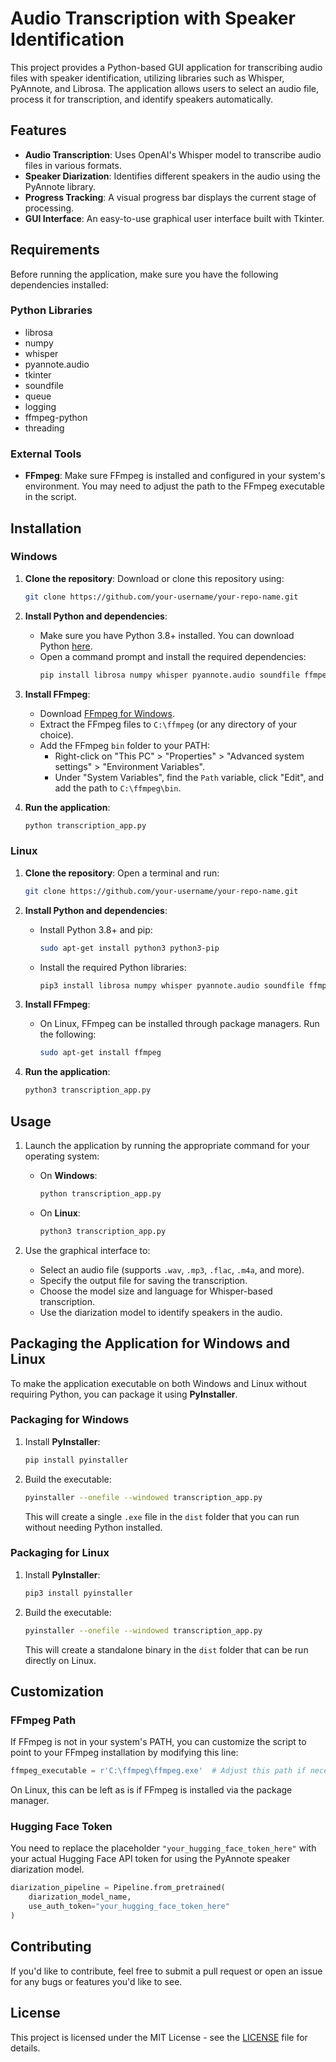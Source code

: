 
# Audio Transcription with Speaker Identification

This project provides a Python-based GUI application for transcribing audio files with speaker identification, utilizing libraries such as Whisper, PyAnnote, and Librosa. The application allows users to select an audio file, process it for transcription, and identify speakers automatically.

## Features

- **Audio Transcription**: Uses OpenAI's Whisper model to transcribe audio files in various formats.
- **Speaker Diarization**: Identifies different speakers in the audio using the PyAnnote library.
- **Progress Tracking**: A visual progress bar displays the current stage of processing.
- **GUI Interface**: An easy-to-use graphical user interface built with Tkinter.

## Requirements

Before running the application, make sure you have the following dependencies installed:

### Python Libraries
- librosa
- numpy
- whisper
- pyannote.audio
- tkinter
- soundfile
- queue
- logging
- ffmpeg-python
- threading

### External Tools
- **FFmpeg**: Make sure FFmpeg is installed and configured in your system's environment. You may need to adjust the path to the FFmpeg executable in the script.

## Installation

### Windows

1. **Clone the repository**:
   Download or clone this repository using:
   ```bash
   git clone https://github.com/your-username/your-repo-name.git
   ```

2. **Install Python and dependencies**:
   - Make sure you have Python 3.8+ installed. You can download Python [here](https://www.python.org/downloads/).
   - Open a command prompt and install the required dependencies:
     ```bash
     pip install librosa numpy whisper pyannote.audio soundfile ffmpeg-python
     ```

3. **Install FFmpeg**:
   - Download [FFmpeg for Windows](https://ffmpeg.org/download.html).
   - Extract the FFmpeg files to `C:\ffmpeg` (or any directory of your choice).
   - Add the FFmpeg `bin` folder to your PATH:
     - Right-click on "This PC" > "Properties" > "Advanced system settings" > "Environment Variables".
     - Under "System Variables", find the `Path` variable, click "Edit", and add the path to `C:\ffmpeg\bin`.

4. **Run the application**:
   ```bash
   python transcription_app.py
   ```

### Linux

1. **Clone the repository**:
   Open a terminal and run:
   ```bash
   git clone https://github.com/your-username/your-repo-name.git
   ```

2. **Install Python and dependencies**:
   - Install Python 3.8+ and pip:
     ```bash
     sudo apt-get install python3 python3-pip
     ```
   - Install the required Python libraries:
     ```bash
     pip3 install librosa numpy whisper pyannote.audio soundfile ffmpeg-python
     ```

3. **Install FFmpeg**:
   - On Linux, FFmpeg can be installed through package managers. Run the following:
     ```bash
     sudo apt-get install ffmpeg
     ```

4. **Run the application**:
   ```bash
   python3 transcription_app.py
   ```

## Usage

1. Launch the application by running the appropriate command for your operating system:
   - On **Windows**:
     ```bash
     python transcription_app.py
     ```
   - On **Linux**:
     ```bash
     python3 transcription_app.py
     ```

2. Use the graphical interface to:
   - Select an audio file (supports `.wav`, `.mp3`, `.flac`, `.m4a`, and more).
   - Specify the output file for saving the transcription.
   - Choose the model size and language for Whisper-based transcription.
   - Use the diarization model to identify speakers in the audio.

## Packaging the Application for Windows and Linux

To make the application executable on both Windows and Linux without requiring Python, you can package it using **PyInstaller**.

### Packaging for Windows

1. Install **PyInstaller**:
   ```bash
   pip install pyinstaller
   ```

2. Build the executable:
   ```bash
   pyinstaller --onefile --windowed transcription_app.py
   ```

   This will create a single `.exe` file in the `dist` folder that you can run without needing Python installed.

### Packaging for Linux

1. Install **PyInstaller**:
   ```bash
   pip3 install pyinstaller
   ```

2. Build the executable:
   ```bash
   pyinstaller --onefile --windowed transcription_app.py
   ```

   This will create a standalone binary in the `dist` folder that can be run directly on Linux.

## Customization

### FFmpeg Path
If FFmpeg is not in your system's PATH, you can customize the script to point to your FFmpeg installation by modifying this line:

```python
ffmpeg_executable = r'C:\ffmpeg\ffmpeg.exe'  # Adjust this path if necessary
```

On Linux, this can be left as is if FFmpeg is installed via the package manager.

### Hugging Face Token
You need to replace the placeholder `"your_hugging_face_token_here"` with your actual Hugging Face API token for using the PyAnnote speaker diarization model.

```python
diarization_pipeline = Pipeline.from_pretrained(
    diarization_model_name,
    use_auth_token="your_hugging_face_token_here"
)
```

## Contributing

If you'd like to contribute, feel free to submit a pull request or open an issue for any bugs or features you'd like to see.

## License

This project is licensed under the MIT License - see the [LICENSE](LICENSE) file for details.
